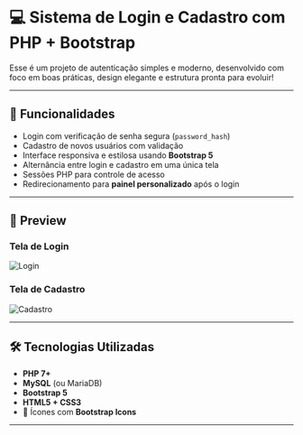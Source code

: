 # 💻 Sistema de Login e Cadastro com PHP + Bootstrap

Esse é um projeto de autenticação simples e moderno, desenvolvido com foco em boas práticas, design elegante e estrutura pronta para evoluir!

---

## 🚀 Funcionalidades

- Login com verificação de senha segura (`password_hash`)
- Cadastro de novos usuários com validação
- Interface responsiva e estilosa usando **Bootstrap 5**
- Alternância entre login e cadastro em uma única tela
- Sessões PHP para controle de acesso
- Redirecionamento para **painel personalizado** após o login

---

## 📸 Preview

### Tela de Login
![Login](./assets/login-preview.png)

### Tela de Cadastro
![Cadastro](./assets/cadastro-preview.png)

---

## 🛠️ Tecnologias Utilizadas

- **PHP 7+**
- **MySQL** (ou MariaDB)
- **Bootstrap 5**
- **HTML5 + CSS3**
- 🎨 Ícones com **Bootstrap Icons**

---

